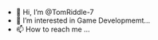 - 👋 Hi, I’m @TomRiddle-7
- 👀 I’m interested in Game Developmemt...
- 📫 How to reach me ...

<!---
TomRiddle-7/TomRiddle-7 is a ✨ special ✨ repository because its `README.md` (this file) appears on your GitHub profile.
You can click the Preview link to take a look at your changes.
--->
